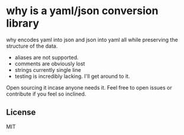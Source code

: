 # why is a yaml/json conversion library

why encodes yaml into json and json into yaml all while preserving the structure of the data.

-   aliases are not supported.
-   comments are obviously lost
-   strings currently single line
-   testing is incredibly lacking. I'll get around to it.

Open sourcing it incase anyone needs it. Feel free to open issues or contribute if you feel so inclined.

## License

MIT
